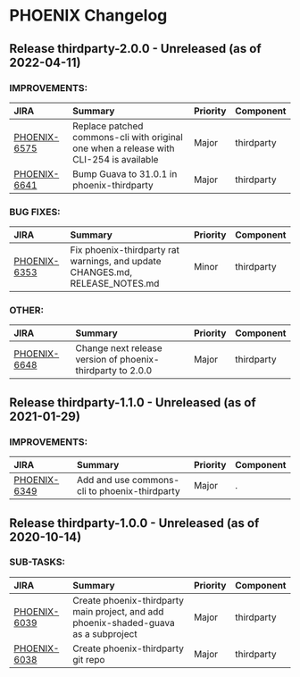 
<!---
# Licensed to the Apache Software Foundation (ASF) under one
# or more contributor license agreements.  See the NOTICE file
# distributed with this work for additional information
# regarding copyright ownership.  The ASF licenses this file
# to you under the Apache License, Version 2.0 (the
# "License"); you may not use this file except in compliance
# with the License.  You may obtain a copy of the License at
#
#     http://www.apache.org/licenses/LICENSE-2.0
#
# Unless required by applicable law or agreed to in writing, software
# distributed under the License is distributed on an "AS IS" BASIS,
# WITHOUT WARRANTIES OR CONDITIONS OF ANY KIND, either express or implied.
# See the License for the specific language governing permissions and
# limitations under the License.
-->
# PHOENIX Changelog

## Release thirdparty-2.0.0 - Unreleased (as of 2022-04-11)



### IMPROVEMENTS:

| JIRA | Summary | Priority | Component |
|:---- |:---- | :--- |:---- |
| [PHOENIX-6575](https://issues.apache.org/jira/browse/PHOENIX-6575) | Replace patched commons-cli with original one when a release with CLI-254 is available |  Major | thirdparty |
| [PHOENIX-6641](https://issues.apache.org/jira/browse/PHOENIX-6641) | Bump Guava to 31.0.1 in phoenix-thirdparty |  Major | thirdparty |


### BUG FIXES:

| JIRA | Summary | Priority | Component |
|:---- |:---- | :--- |:---- |
| [PHOENIX-6353](https://issues.apache.org/jira/browse/PHOENIX-6353) | Fix phoenix-thirdparty rat warnings, and update CHANGES.md, RELEASE\_NOTES.md |  Minor | thirdparty |


### OTHER:

| JIRA | Summary | Priority | Component |
|:---- |:---- | :--- |:---- |
| [PHOENIX-6648](https://issues.apache.org/jira/browse/PHOENIX-6648) | Change next release version of phoenix-thirdparty to 2.0.0 |  Major | thirdparty |



## Release thirdparty-1.1.0 - Unreleased (as of 2021-01-29)



### IMPROVEMENTS:

| JIRA | Summary | Priority | Component |
|:---- |:---- | :--- |:---- |
| [PHOENIX-6349](https://issues.apache.org/jira/browse/PHOENIX-6349) | Add and use commons-cli to phoenix-thirdparty |  Major | . |



## Release thirdparty-1.0.0 - Unreleased (as of 2020-10-14)



### SUB-TASKS:

| JIRA | Summary | Priority | Component |
|:---- |:---- | :--- |:---- |
| [PHOENIX-6039](https://issues.apache.org/jira/browse/PHOENIX-6039) | Create phoenix-thirdparty main project, and add phoenix-shaded-guava as a subproject |  Major | thirdparty |
| [PHOENIX-6038](https://issues.apache.org/jira/browse/PHOENIX-6038) | Create phoenix-thirdparty git repo |  Major | thirdparty |


